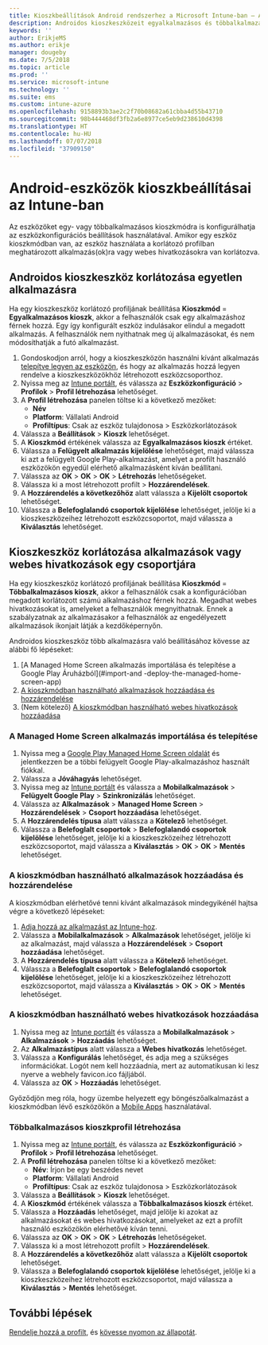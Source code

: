 ```yaml
---
title: Kioszkbeállítások Android rendszerhez a Microsoft Intune-ban – Azure | Microsoft Docs
description: Androidos kioszkeszközeit egyalkalmazásos és többalkalmazásos kioszkként is konfigurálhatja.
keywords: ''
author: ErikjeMS
ms.author: erikje
manager: dougeby
ms.date: 7/5/2018
ms.topic: article
ms.prod: ''
ms.service: microsoft-intune
ms.technology: ''
ms.suite: ems
ms.custom: intune-azure
ms.openlocfilehash: 9158893b3ae2c2f70b08682a61cbba4d55b43710
ms.sourcegitcommit: 98b444468df3fb2a6e8977ce5eb9d238610d4398
ms.translationtype: HT
ms.contentlocale: hu-HU
ms.lasthandoff: 07/07/2018
ms.locfileid: "37909150"
---
```

# <a name="kiosk-settings-for-android-devices-in-intune"></a>Android-eszközök kioszkbeállításai az Intune-ban

Az eszközöket egy- vagy többalkalmazásos kioszkmódra is konfigurálhatja az eszközkonfigurációs beállítások használatával. Amikor egy eszköz kioszkmódban van, az eszköz használata a korlátozó profilban meghatározott alkalmazás(ok)ra vagy webes hivatkozásokra van korlátozva. 

## <a name="restrict-an-android-kiosk-device-to-a-single-app"></a>Androidos kioszkeszköz korlátozása egyetlen alkalmazásra

Ha egy kioszkeszköz korlátozó profiljának beállítása **Kioszkmód** = **Egyalkalmazásos kioszk**, akkor a felhasználók csak egy alkalmazáshoz férnek hozzá. Egy így konfigurált eszköz indulásakor elindul a megadott alkalmazás. A felhasználók nem nyithatnak meg új alkalmazásokat, és nem módosíthatják a futó alkalmazást.

1. Gondoskodjon arról, hogy a kioszkeszközön használni kívánt alkalmazás [telepítve legyen az eszközön](apps-deploy.md), és hogy az alkalmazás hozzá legyen rendelve a kioszkeszközökhöz létrehozott eszközcsoporthoz.
2. Nyissa meg az [Intune portált](https://portal.azure.com), és válassza az **Eszközkonfiguráció** > **Profilok** > **Profil létrehozása** lehetőséget.
3. A **Profil létrehozása** panelen töltse ki a következő mezőket:
     - **Név**
     - **Platform**: Vállalati Android
     - **Profiltípus**: Csak az eszköz tulajdonosa > Eszközkorlátozások
4. Válassza a **Beállítások** > **Kioszk** lehetőséget.
5. A **Kioszkmód** értékének válassza az **Egyalkalmazásos kioszk** értéket.
6. Válassza a **Felügyelt alkalmazás kijelölése** lehetőséget, majd válassza ki azt a felügyelt Google Play-alkalmazást, amelyet a profilt használó eszközökön egyedül elérhető alkalmazásként kíván beállítani.
7. Válassza az **OK** > **OK** > **OK** > **Létrehozás** lehetőségeket.
8. Válassza ki a most létrehozott profilt > **Hozzárendelések**.
9. A **Hozzárendelés a következőhöz** alatt válassza a **Kijelölt csoportok** lehetőséget.
10. Válassza a **Belefoglalandó csoportok kijelölése** lehetőséget, jelölje ki a kioszkeszközeihez létrehozott eszközcsoportot, majd válassza a **Kiválasztás** lehetőséget.

## <a name="restrict-a-kiosk-device-to-a-set-of-apps-or-web-links"></a>Kioszkeszköz korlátozása alkalmazások vagy webes hivatkozások egy csoportjára

Ha egy kioszkeszköz korlátozó profiljának beállítása **Kioszkmód** = **Többalkalmazásos kioszk**, akkor a felhasználók csak a konfigurációban megadott korlátozott számú alkalmazáshoz férnek hozzá. Megadhat webes hivatkozásokat is, amelyeket a felhasználók megnyithatnak. Ennek a szabályzatnak az alkalmazásakor a felhasználók az engedélyezett alkalmazások ikonjait látják a kezdőképernyőn.

Androidos kioszkeszköz több alkalmazásra való beállításához kövesse az alábbi fő lépéseket:

1. [A Managed Home Screen alkalmazás importálása és telepítése a Google Play Áruházból](#import-and -deploy-the-managed-home-screen-app)
2. [A kioszkmódban használható alkalmazások hozzáadása és hozzárendelése](#add-and-assign-apps-that-can-be-used-in-kiosk-mode)
3. (Nem kötelező) [A kioszkmódban használható webes hivatkozások hozzáadása](#add-web-links-that-can-be-used-in-kiosk-mode)

### <a name="import-and-deply-the-managed-home-screen-app"></a>A Managed Home Screen alkalmazás importálása és telepítése

1. Nyissa meg a [Google Play Managed Home Screen oldalát](https://play.google.com/work/apps/details?id=com.microsoft.launcher.enterprise) és jelentkezzen be a többi felügyelt Google Play-alkalmazáshoz használt fiókkal.
2. Válassza a **Jóváhagyás** lehetőséget.
3. Nyissa meg az [Intune portált](https://portal.azure.com) és válassza a **Mobilalkalmazások** > **Felügyelt Google Play** > **Szinkronizálás** lehetőséget.
4. Válassza az **Alkalmazások** > **Managed Home Screen** > **Hozzárendelések** > **Csoport hozzáadása** lehetőséget.
5. A **Hozzárendelés típusa** alatt válassza a **Kötelező** lehetőséget.
6. Válassza a **Belefoglalt csoportok** > **Belefoglalandó csoportok kijelölése** lehetőséget, jelölje ki a kioszkeszközeihez létrehozott eszközcsoportot, majd válassza a **Kiválasztás** > **OK** > **OK** > **Mentés** lehetőséget.

### <a name="add-and-assign-apps-that-can-be-used-in-kiosk-mode"></a>A kioszkmódban használható alkalmazások hozzáadása és hozzárendelése

A kioszkmódban elérhetővé tenni kívánt alkalmazások mindegyikénél hajtsa végre a következő lépéseket:

1. [Adja hozzá az alkalmazást az Intune-hoz](store-apps-android.md).
2. Válassza a **Mobilalkalmazások** > **Alkalmazások** lehetőséget, jelölje ki az alkalmazást, majd válassza a **Hozzárendelések** > **Csoport hozzáadása** lehetőséget.
3. A **Hozzárendelés típusa** alatt válassza a **Kötelező** lehetőséget.
4. Válassza a **Belefoglalt csoportok** > **Belefoglalandó csoportok kijelölése** lehetőséget, jelölje ki a kioszkeszközeihez létrehozott eszközcsoportot, majd válassza a **Kiválasztás** > **OK** > **OK** > **Mentés** lehetőséget.

### <a name="add-web-links-that-can-be-used-in-kiosk-mode"></a>A kioszkmódban használható webes hivatkozások hozzáadása

1. Nyissa meg az [Intune portált](https://portal.azure.com) és válassza a **Mobilalkalmazások** > **Alkalmazások** > **Hozzáadás** lehetőséget.
2. Az **Alkalmazástípus** alatt válassza a **Webes hivatkozás** lehetőséget.
3. Válassza a **Konfigurálás** lehetőséget, és adja meg a szükséges információkat. Logót nem kell hozzáadnia, mert az automatikusan ki lesz nyerve a webhely favicon.ico fájljából.
4. Válassza az **OK** > **Hozzáadás** lehetőséget.

Győződjön meg róla, hogy üzembe helyezett egy böngészőalkalmazást a kioszkmódban lévő eszközökön a [Mobile Apps](apps-add.md) használatával.

### <a name="create-a-multi-app-kiosk-profile"></a>Többalkalmazásos kioszkprofil létrehozása

1. Nyissa meg az [Intune portált](https://portal.azure.com), és válassza az **Eszközkonfiguráció** > **Profilok** > **Profil létrehozása** lehetőséget.
3. A **Profil létrehozása** panelen töltse ki a következő mezőket:
     - **Név**: Írjon be egy beszédes nevet
     - **Platform**: Vállalati Android
     - **Profiltípus**: Csak az eszköz tulajdonosa > Eszközkorlátozások
4. Válassza a **Beállítások** > **Kioszk** lehetőséget.
5. A **Kioszkmód** értékének válassza a **Többalkalmazásos kioszk** értéket.
6. Válassza a **Hozzáadás** lehetőséget, majd jelölje ki azokat az alkalmazásokat és webes hivatkozásokat, amelyeket az ezt a profilt használó eszközökön elérhetővé kíván tenni.
7. Válassza az **OK** > **OK** > **OK** > **Létrehozás** lehetőségeket.
8. Válassza ki a most létrehozott profilt > **Hozzárendelések**.
9. A **Hozzárendelés a következőhöz** alatt válassza a **Kijelölt csoportok** lehetőséget.
10. Válassza a **Belefoglalandó csoportok kijelölése** lehetőséget, jelölje ki a kioszkeszközeihez létrehozott eszközcsoportot, majd válassza a **Kiválasztás** > **Mentés** lehetőséget.

## <a name="next-steps"></a>További lépések
[Rendelje hozzá a profilt](device-profile-assign.md), és [kövesse nyomon az állapotát](device-profile-monitor.md).
